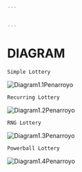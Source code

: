 ```yaml
---


---
```


<h1 id="diagram">DIAGRAM</h1>
<pre class=" language-sh"><code class="prism  language-sh">Simple Lottery
</code></pre>
<p><img src="https://i.imgur.com/L9nj4Xj.png" alt="Diagram1.1Penarroyo"></p>
<pre class=" language-sh"><code class="prism  language-sh">Recurring Lottery
</code></pre>
<p><img src="https://i.imgur.com/F7Y86BR.png" alt="Diagram1.2Penarroyo"></p>
<pre class=" language-sh"><code class="prism  language-sh">RNG Lottery
</code></pre>
<p><img src="https://i.imgur.com/47qkCeG.png" alt="Diagram1.3Penarroyo"></p>
<pre class=" language-sh"><code class="prism  language-sh">Powerball Lottery
</code></pre>
<p><img src="https://i.imgur.com/sEzBJ69.png" alt="Diagram1.4Penarroyo"></p>

